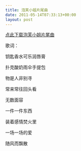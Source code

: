 ```yaml
---
title: 泡芙小姐片尾曲
date: 2011-05-14T07:33:13+00:00
layout: post
---
```

[点此下载泡芙小姐片尾曲](down/puff_end.aac)

歌词：
  
钥匙香水可乐润唇膏
  
扑克酸奶雨伞手提包
  
物是人非别寻
  
常来常往回头看
  
无数面容
  
一件一件东西
  
装着感情焚火里
  
一场一场的爱
  
随风而飘散

